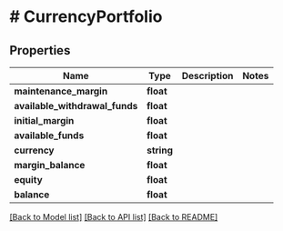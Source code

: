 # # CurrencyPortfolio

## Properties

Name | Type | Description | Notes
------------ | ------------- | ------------- | -------------
**maintenance_margin** | **float** |  | 
**available_withdrawal_funds** | **float** |  | 
**initial_margin** | **float** |  | 
**available_funds** | **float** |  | 
**currency** | **string** |  | 
**margin_balance** | **float** |  | 
**equity** | **float** |  | 
**balance** | **float** |  | 

[[Back to Model list]](../../README.md#documentation-for-models) [[Back to API list]](../../README.md#documentation-for-api-endpoints) [[Back to README]](../../README.md)


